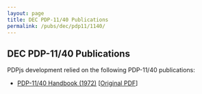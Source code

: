 ```yaml
---
layout: page
title: DEC PDP-11/40 Publications
permalink: /pubs/dec/pdp11/1140/
---
```


DEC PDP-11/40 Publications
---

PDPjs development relied on the following PDP-11/40 publications:

- [PDP-11/40 Handbook (1972)](http://archive.pcjs.org/pubs/dec/pdp11/1140/PDP1140_Handbook_1972.pdf) [[Original PDF](http://bitsavers.trailing-edge.com/pdf/dec/pdp11/handbooks/PDP-11_40_Processor_Handbook_1972.pdf)]
